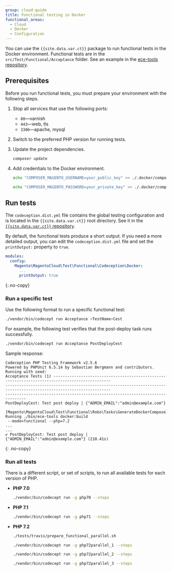 ```yaml
---
group: cloud-guide
title: Functional testing in Docker
functional_areas:
  - Cloud
  - Docker
  - Configuration
---
```


You can use the `{{site.data.var.ct}}` package to run functional tests in the Docker environment. Functional tests are in the `src/Test/Functional/Acceptance` folder. See an example in the [ece-tools repository](https://github.com/magento/ece-tools/tree/develop/src/Test/Functional/Acceptance).

## Prerequisites

Before you run functional tests, you must prepare your environment with the following steps.

1.  Stop all services that use the following ports:

    -  `80`—varnish
    -  `443`—web, tls
    -  `3306`—apache, mysql

1.  Switch to the preferred PHP version for running tests.

1.  Update the project dependencies.

    ```bash
    composer update
    ```

1.  Add credentials to the Docker environment.

    ```bash
    echo "COMPOSER_MAGENTO_USERNAME=your_public_key" >> ./.docker/composer.env
    ```

    ```bash
    echo "COMPOSER_MAGENTO_PASSWORD=your_private_key" >> ./.docker/composer.env
    ```

## Run tests

The `codeception.dist.yml` file contains the global testing configuration and is located in the `{{site.data.var.ct}}` root directory. See it in the [`{{site.data.var.ct}}` repository](https://github.com/magento/ece-tools/blob/develop/codeception.dist.yml).

By default, the functional tests produce a short output. If you need a more detailed output, you can edit the `codeception.dist.yml` file and set the `printOutput:` property to `true`. 

```yaml
modules:
  config:
    Magento\MagentoCloud\Test\Functional\Codeception\Docker:
      ...
      printOutput: true
```
{:.no-copy}

### Run a specific test

Use the following format to run a specific functional test:

```bash
./vendor/bin/codecept run Acceptance <TestName>Cest
```

For example, the following test verifies that the post-deploy task runs successfully.

```bash
./vendor/bin/codecept run Acceptance PostDeployCest
```

Sample response:

```terminal
Codeception PHP Testing Framework v2.5.6
Powered by PHPUnit 6.5.14 by Sebastian Bergmann and contributors.
Running with seed:
Acceptance Tests (1) -----------------------------------------------------------------------------------------------
--------------------------------------------------------------------------------------------------------------------
-------------------------------------------------------------------------------
PostDeployCest: Test post deploy | {"ADMIN_EMAIL":"admin@example.com"}
 [Magento\MagentoCloud\Test\Functional\Robo\Tasks\GenerateDockerCompose] Running ./bin/ece-tools docker:build 
 --mode=functional --php=7.2
...
...
✔ PostDeployCest: Test post deploy | {"ADMIN_EMAIL":"admin@example.com"} (210.41s)
```
{: .no-copy}

### Run all tests

There is a different script, or set of scripts, to run all available tests for each version of PHP.

-  **PHP 7.0**

    ```bash
    ./vendor/bin/codecept run -g php70 --steps
    ```

-  **PHP 7.1**

    ```bash
    ./vendor/bin/codecept run -g php71 --steps
    ```

-  **PHP 7.2**

    ```bash
    ./tests/travis/prepare_functional_parallel.sh
    ```

    ```bash
    ./vendor/bin/codecept run -g php72parallel_1 --steps
    ```

    ```bash
    ./vendor/bin/codecept run -g php72parallel_2 --steps
    ```

    ```bash
    ./vendor/bin/codecept run -g php72parallel_3 --steps
    ```
